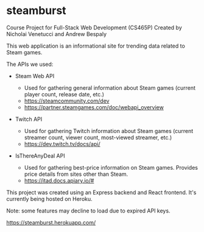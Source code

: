 # steamburst
Course Project for Full-Stack Web Development (CS465P)
Created by Nicholai Venetucci and Andrew Bespaly

This web application is an informational site for trending data related to Steam games.

The APIs we used:

* Steam Web API
  * Used for gathering general information about Steam games (current player count, release date, etc.)
  * https://steamcommunity.com/dev
  * https://partner.steamgames.com/doc/webapi_overview

* Twitch API
  * Used for gathering Twitch information about Steam games (current streamer count, viewer count, most-viewed streamer, etc.)
  * https://dev.twitch.tv/docs/api/
  
* IsThereAnyDeal API
  * Used for gathering best-price information on Steam games. Provides price details from sites other than Steam.
  * https://itad.docs.apiary.io/#
  
  
This project was created using an Express backend and React frontend. It's currently being hosted on Heroku.

Note: some features may decline to load due to expired API keys.

https://steamburst.herokuapp.com/
